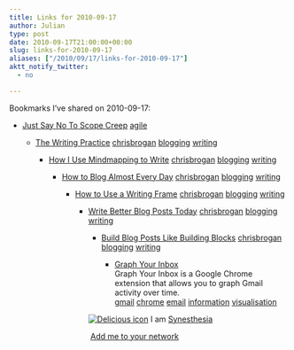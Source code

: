 ```yaml
---
title: Links for 2010-09-17
author: Julian
type: post
date: 2010-09-17T21:00:00+00:00
slug: links-for-2010-09-17 
aliases: ["/2010/09/17/links-for-2010-09-17"]
aktt_notify_twitter:
  - no

---
```

Bookmarks I&#8217;ve shared on 2010-09-17:

  * [Just Say No To Scope Creep][1] 
    [agile][2] </li> 
    
      * [The Writing Practice][3] 
        [chrisbrogan][4] [blogging][5] [writing][6] </li> 
        
          * [How I Use Mindmapping to Write][7] 
            [chrisbrogan][4] [blogging][5] [writing][6] </li> 
            
              * [How to Blog Almost Every Day][8] 
                [chrisbrogan][4] [blogging][5] [writing][6] </li> 
                
                  * [How to Use a Writing Frame][9] 
                    [chrisbrogan][4] [blogging][5] [writing][6] </li> 
                    
                      * [Write Better Blog Posts Today][10] 
                        [chrisbrogan][4] [blogging][5] [writing][6] </li> 
                        
                          * [Build Blog Posts Like Building Blocks][11] 
                            [chrisbrogan][4] [blogging][5] [writing][6] </li> 
                            
                              * [Graph Your Inbox][12]  
                                Graph Your Inbox is a Google Chrome extension that allows you to graph Gmail activity over time.  
                                [gmail][13] [chrome][14] [email][15] [information][16] [visualisation][17] </ul> 
                            
                            <p class="deliciouslink">
                              <a href="https://del.icio.us/synesthesia" title="See all my bookmarks on del.icio.us"><img src="https://www.synesthesia.co.uk/images/deliciousicon.jpg" alt="Delicious icon" /></a>&nbsp;I am <a href="https://del.icio.us/synesthesia" title="See all my bookmarks on del.icio.us">Synesthesia</a>
                            </p>
                            
                            <p class="deliciouslink">
                              <a href="https://del.icio.us/network?add=synesthesia" title="Add me to your del.icio.us network"><img src="https://www.synesthesia.co.uk/images/add.gif" alt="" /></a>&nbsp;<a href="https://del.icio.us/network?add=synesthesia" title="Add me to your del.icio.us network">Add me to your network</a>
                            </p>

 [1]: https://blog.versionone.com/blog/versionone/0/0/just-say-no-to-scope-creep
 [2]: https://delicious.com/synesthesia/agile
 [3]: https://www.chrisbrogan.com/the-writing-practice
 [4]: https://delicious.com/synesthesia/chrisbrogan
 [5]: https://delicious.com/synesthesia/blogging
 [6]: https://delicious.com/synesthesia/writing
 [7]: https://www.chrisbrogan.com/how-i-use-mindmapping-to-write
 [8]: https://www.chrisbrogan.com/how-to-blog-almost-every-day
 [9]: https://www.chrisbrogan.com/how-to-use-a-writing-frame
 [10]: https://www.chrisbrogan.com/write-better-blog-posts-today
 [11]: https://www.chrisbrogan.com/build-blog-posts-like-building-blocks
 [12]: https://www.graphyourinbox.com/
 [13]: https://delicious.com/synesthesia/gmail
 [14]: https://delicious.com/synesthesia/chrome
 [15]: https://delicious.com/synesthesia/email
 [16]: https://delicious.com/synesthesia/information
 [17]: https://delicious.com/synesthesia/visualisation